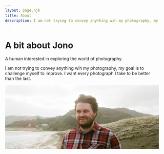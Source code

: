 ```yaml
---
layout: page.njk
title: About
description: I am not trying to convey anything wih my photography, my goal is to challenge myself to improve. I want every photograph I take to be better than the last
---
```


# A bit about Jono

A human interested in exploring the world of photography.

I am not trying to convey anything wih my photography, my goal is to challenge myself to improve. I want every photograph I take to be better than the last.

<img class="bottom wide" src="/assets/images/jono.jpg"/>

